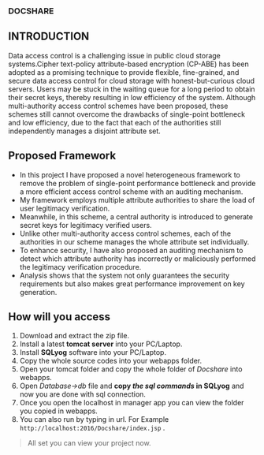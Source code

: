 ### DOCSHARE

## INTRODUCTION

Data access control is a challenging issue in public cloud storage systems.Cipher text-policy attribute-based encryption (CP-ABE) has been adopted as a promising technique to provide flexible, fine-grained, and secure data access control for cloud storage with honest-but-curious cloud servers. Users may be stuck in the waiting queue for a long period to obtain their secret keys, thereby resulting in low efficiency of the system. Although multi-authority access control schemes have been proposed, these schemes still cannot overcome the drawbacks of single-point bottleneck and low efficiency, due to the fact that each of the authorities still independently manages a disjoint attribute set.

## Proposed Framework

- In this project I have proposed a novel heterogeneous framework to
remove the problem of single-point performance bottleneck and provide a more efficient
access control scheme with an auditing mechanism.
- My framework employs multiple attribute authorities to share the load of user legitimacy verification.
- Meanwhile, in this scheme, a central authority is introduced to generate secret keys for legitimacy verified users.
- Unlike other multi-authority access control schemes, each of the authorities in our scheme manages the whole attribute set individually.
- To enhance security, I have also proposed an auditing mechanism to detect which attribute authority has incorrectly or maliciously performed the legitimacy verification procedure.
- Analysis shows that the system not only guarantees the security requirements but also makes great performance improvement on key generation.

## How will you access

1. Download and extract the zip file.
2. Install a latest **tomcat server** into your PC/Laptop.
3. Install **SQLyog** software into your PC/Laptop.
4. Copy the whole source codes into your webapps folder.
5. Open your tomcat folder and copy the whole folder of *Docshare* into webapps.
6. Open _Database->db_ file and **copy _the sql commands_ in SQLyog** and now you are done with sql connection.
7. Once you open the localhost in manager app you can view the folder you copied in webapps.
8. You can also run by typing in url. For Example `http://localhost:2016/Docshare/index.jsp` .
> All set you can view your project now.
